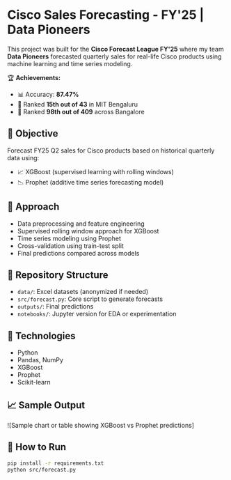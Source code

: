 # Cisco Sales Forecasting - FY'25 | Data Pioneers

This project was built for the **Cisco Forecast League FY'25** where my team **Data Pioneers** forecasted quarterly sales for real-life Cisco products using machine learning and time series modeling.

🏆 **Achievements:**
- 📊 Accuracy: **87.47%**
- 🥉 Ranked **15th out of 43** in MIT Bengaluru
- 🏅 Ranked **98th out of 409** across Bangalore

## 📌 Objective
Forecast FY25 Q2 sales for Cisco products based on historical quarterly data using:
- 📈 XGBoost (supervised learning with rolling windows)
- 📉 Prophet (additive time series forecasting model)

## 🧠 Approach
- Data preprocessing and feature engineering
- Supervised rolling window approach for XGBoost
- Time series modeling using Prophet
- Cross-validation using train-test split
- Final predictions compared across models

## 📁 Repository Structure
- `data/`: Excel datasets (anonymized if needed)
- `src/forecast.py`: Core script to generate forecasts
- `outputs/`: Final predictions
- `notebooks/`: Jupyter version for EDA or experimentation

## 🔧 Technologies
- Python
- Pandas, NumPy
- XGBoost
- Prophet
- Scikit-learn

## 📈 Sample Output
![Sample chart or table showing XGBoost vs Prophet predictions]

## 🚀 How to Run
```bash
pip install -r requirements.txt
python src/forecast.py
